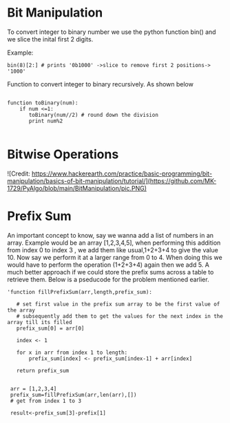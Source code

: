 # Bit Manipulation

To convert integer to binary number we use the python function bin() and we slice the inital first 2 digits.

Example:
```
bin(8)[2:] # prints '0b1000' ->slice to remove first 2 positions-> '1000'

```

Function to convert integer to binary recursively. As shown below

``` 

function toBinary(num):
    if num <=1:
       toBinary(num//2) # round down the division
       print num%2
       
```

# Bitwise Operations

![Credit: https://www.hackerearth.com/practice/basic-programming/bit-manipulation/basics-of-bit-manipulation/tutorial/](https://github.com/MK-1729/PyAlgo/blob/main/BitManipulation/pic.PNG)



# Prefix Sum 
 
 An important concept to know, say we wanna add a list of numbers in an array. Example would be an array [1,2,3,4,5], when performing this addition from index 0 to index 3 , we add them like usual,1+2+3+4 to give the value 10. Now say we perform it at a larger range from 0 to 4. When doing this we would have to perform the operation (1+2+3+4) again then we add 5. A much better approach if we could store the prefix sums across a table to retrieve them. Below is a pseducode for the problem mentioned earlier.
 
 ```
 'function fillPrefixSum(arr,length,prefix_sum):
 
    # set first value in the prefix sum array to be the first value of the array
    # subsequently add them to get the values for the next index in the array till its filled
    prefix_sum[0] = arr[0]
    
    index <- 1
    
    for x in arr from index 1 to length:
        prefix_sum[index] <- prefix_sum[index-1] + arr[index]
        
    return prefix_sum
        
       
  arr = [1,2,3,4]
  prefix_sum=fillPrefixSum(arr,len(arr),[])
  # get from index 1 to 3
  
  result<-prefix_sum[3]-prefix[1]
```
    
